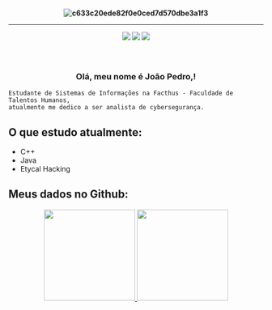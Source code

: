 <h4 align="center">
 
![c633c20ede82f0e0ced7d570dbe3a1f3](https://cdnb.artstation.com/p/assets/images/images/036/125/405/original/igor-freitas-mesa.gif?1616779562)

<hr>
 
<div>
  <a href="https://instagram.com/jopsilva_" target="_blank"><img src="https://img.shields.io/badge/-Instagram-%23E4405F?style=for-the-badge&logo=instagram&logoColor=white" target="_blank"></a>
  <a href = "mailto:conta1joaops@gmail.com"><img src="https://img.shields.io/badge/-Gmail-%23333?style=for-the-badge&logo=gmail&logoColor=white" target="_blank"></a>
  <a href="https://www.linkedin.com/in/jo%C3%A3o-pedro-oliveira-da-silva-4aa329222/" target="_blank"><img src="https://img.shields.io/badge/-LinkedIn-%230077B5?style=for-the-badge&logo=linkedin&logoColor=white" target="_blank"></a> 
</div> 
 

<h3 align="center">  <br>

Olá, meu nome é João Pedro,!
<br>

</h3>

```
Estudante de Sistemas de Informações na Facthus - Faculdade de Talentos Humanos, 
atualmente me dedico a ser analista de cybersegurança.
```

 ## O que estudo atualmente:

 - C++
 - Java
 - Etycal Hacking
 
## Meus dados no Github:

<div align="center"> 
 
  <a href="https://github.com/JooPjk">
  <img height="180em" src="https://github-readme-stats.vercel.app/api?username=JooPjk&show_icons=true&theme=dark&include_all_commits=true&count_private=true"/>
  <img height="180em" src="https://github-readme-stats.vercel.app/api/top-langs/?username=JooPjk&layout=compact&langs_count=7&theme=dark"/>
    
</div>
  
  
 
  

    
  
  
